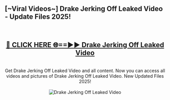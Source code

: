 <h2>[~Viral Videos~] Drake Jerking Off Leaked Video - Update Files 2025!</h2>
<br>
<div align="center">
<h2><a href="https://betterlinks.top/A2PfLJ" rel="nofollow">🔴 CLICK HERE 🌐==►► Drake Jerking Off Leaked Video</a></h2>
<br>
Get Drake Jerking Off Leaked Video and all content. Now you can access all videos and pictures of Drake Jerking Off Leaked Video. New Updated Files 2025!
<br>
<br>
<a href="https://betterlinks.top/A2PfLJ" rel="nofollow" data-target="animated-image.originalLink"><img src="https://i.ibb.co.com/WyWwxjT/player-gif2.gif" alt="Drake Jerking Off Leaked Video" style="max-width: 100%; display: inline-block;" data-target="animated-image.originalImage"></a>
</div>
<br>
